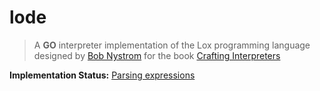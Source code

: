 # lode

> A **GO** interpreter implementation of the Lox programming language designed by [Bob Nystrom](https://github.com/munificent) for the book [Crafting Interpreters](http://craftinginterpreters.com)

**Implementation Status:** [Parsing expressions](http://craftinginterpreters.com/parsing-expressions.html)
